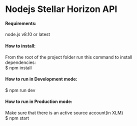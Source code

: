 # Nodejs Stellar Horizon API

#### Requirements:
node.js v8.10 or latest   

#### How to install:
From the root of the project folder run this command to install dependencies:   
$ npm install   

#### How to run in Development mode:
$ npm run dev   

#### How to run in Production mode:
Make sure that there is an active source account(in XLM)   
$ npm start   
